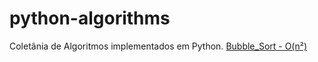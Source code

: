 # python-algorithms
Coletânia de Algoritmos implementados em Python.
[Bubble_Sort - O(n²)](https://github.com/Miralhas/python-algorithms/blob/main/Algorithms/bubble_sort.py)

